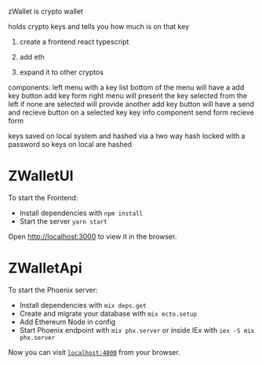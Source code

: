 zWallet is crypto wallet

holds crypto keys and tells you how much is on that key

1. create a frontend react typescript

2. add eth

3. expand it to other cryptos

components:
    left menu with a key list
    bottom of the menu will have a add key button
    add key form
    right menu will present the key selected from the left if none are selected will provide another add key button
    will have a send and recieve button on a selected key
    key info component
    send form
    recieve form


keys saved on local system and hashed via a two way hash locked with a password so keys on local are hashed


# ZWalletUI

To start the Frontend:

  * Install dependencies with `npm install`
  * Start the server `yarn start`

Open [http://localhost:3000](http://localhost:3000) to view it in the browser.


# ZWalletApi

To start the Phoenix server:

  * Install dependencies with `mix deps.get`
  * Create and migrate your database with `mix ecto.setup`
  * Add Ethereum Node in config
  * Start Phoenix endpoint with `mix phx.server` or inside IEx with `iex -S mix phx.server`

Now you can visit [`localhost:4000`](http://localhost:4000) from your browser.

